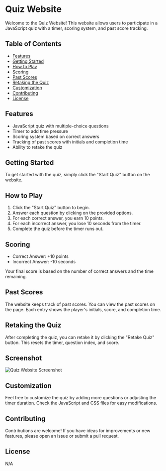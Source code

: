# Quiz Website

Welcome to the Quiz Website! This website allows users to participate in a JavaScript quiz with a timer, scoring system, and past score tracking.

## Table of Contents

- [Features](#features)
- [Getting Started](#getting-started)
- [How to Play](#how-to-play)
- [Scoring](#scoring)
- [Past Scores](#past-scores)
- [Retaking the Quiz](#retaking-the-quiz)
- [Customization](#customization)
- [Contributing](#contributing)
- [License](#license)

## Features

- JavaScript quiz with multiple-choice questions
- Timer to add time pressure
- Scoring system based on correct answers
- Tracking of past scores with initials and completion time
- Ability to retake the quiz

## Getting Started

To get started with the quiz, simply click the "Start Quiz" button on the website.

## How to Play

1. Click the "Start Quiz" button to begin.
2. Answer each question by clicking on the provided options.
3. For each correct answer, you earn 10 points.
4. For each incorrect answer, you lose 10 seconds from the timer.
5. Complete the quiz before the timer runs out.

## Scoring

- Correct Answer: +10 points
- Incorrect Answer: -10 seconds

Your final score is based on the number of correct answers and the time remaining.

## Past Scores

The website keeps track of past scores. You can view the past scores on the page. Each entry shows the player's initials, score, and completion time.

## Retaking the Quiz

After completing the quiz, you can retake it by clicking the "Retake Quiz" button. This resets the timer, question index, and score.

## Screenshot

![Quiz Website Screenshot](path/to/imgofsight.png)

## Customization

Feel free to customize the quiz by adding more questions or adjusting the timer duration. Check the JavaScript and CSS files for easy modifications.

## Contributing

Contributions are welcome! If you have ideas for improvements or new features, please open an issue or submit a pull request.

## License

N/A